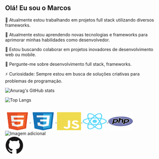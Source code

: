 ## Olá! Eu sou o Marcos

🔭 Atualmente estou trabalhando em projetos full stack utilizando diversos frameworks.

🌱 Atualmente estou aprendendo novas tecnologias e frameworks para aprimorar minhas habilidades como desenvolvedor.

👯 Estou buscando colaborar em projetos inovadores de desenvolvimento web ou mobile.

💬 Pergunte-me sobre desenvolvimento full stack, frameworks.

⚡ Curiosidade: Sempre estou em busca de soluções criativas para problemas de programação.

![Anurag's GitHub stats](https://github-readme-stats.vercel.app/api?username=Souzax007&theme=neon&show_icons=true)

![Top Langs](https://github-readme-stats.vercel.app/api/top-langs/?username=Souzax007&layout=compact&title_color=00FFFF&text_color=ff449f&bg_color=000000&icon_color=00FF00&border_color=FF00FF)

<div dir="auto"><br>

 <a target="_blank" rel="noopener noreferrer nofollow" href="https://raw.githubusercontent.com/devicons/devicon/master/icons/html5/html5-original.svg">
    <img align="center" alt="Rafa-HTML" height="60" width="80" src="https://raw.githubusercontent.com/devicons/devicon/master/icons/html5/html5-original.svg" style="max-width: 100%;">
  </a>


  <a target="_blank" rel="noopener noreferrer nofollow" href="https://raw.githubusercontent.com/devicons/devicon/master/icons/css3/css3-original.svg">
    <img align="center" alt="Rafa-CSS" height="60" width="80" src="https://raw.githubusercontent.com/devicons/devicon/master/icons/css3/css3-original.svg" style="max-width: 100%;">
  </a>
  
  <a target="_blank" rel="noopener noreferrer nofollow" href="https://raw.githubusercontent.com/devicons/devicon/master/icons/javascript/javascript-plain.svg">
    <img align="center" alt="Rafa-Js" height="60" width="80" src="https://raw.githubusercontent.com/devicons/devicon/master/icons/javascript/javascript-plain.svg" style="max-width: 100%;">
  </a>
  

  <a target="_blank" rel="noopener noreferrer nofollow" href="https://raw.githubusercontent.com/devicons/devicon/master/icons/react/react-original.svg">
    <img align="center" alt="Rafa-React" height="60" width="80" src="https://raw.githubusercontent.com/devicons/devicon/master/icons/react/react-original.svg" style="max-width: 100%;">
  </a>

  <a target="_blank" rel="noopener noreferrer nofollow" href="https://raw.githubusercontent.com/devicons/devicon/master/icons/php/php-original.svg">
  <img align="center" alt="Rafa-PHP" height="60" width="80" src="https://raw.githubusercontent.com/devicons/devicon/master/icons/php/php-original.svg" style="max-width: 100%;">
</a>
  
  <img align="center" alt="Imagem adicional" height="60" width="60" src="https://imgs.search.brave.com/5CxHoEDvdeBPF_qlHhQH7kM47P0MFdkFMF1P2JFcoyc/rs:fit:860:0:0:0/g:ce/aHR0cHM6Ly9jZG4t/aWNvbnMtcG5nLmZy/ZWVwaWsuY29tLzI1/Ni8xNDk1Ny8xNDk1/NzUwNy5wbmc_c2Vt/dD1haXNfaHlicmlk" style="max-width: 100%;">
</div>


<a target="_blank" rel="noopener noreferrer nofollow" href="https://github.com">
  <img align="center" alt="GitHub" height="60" width="60" src="https://raw.githubusercontent.com/devicons/devicon/master/icons/github/github-original.svg" style="max-width: 100%;">
</a>





